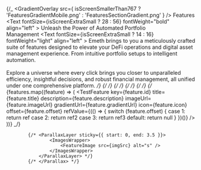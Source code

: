 {/_ <GradientOverlay
src={
isScreenSmallerThan767
? 'FeaturesGradientMobile.png'
: 'FeaturesSectionGradient.png'
}
/>
<FeaturesSectionHero>
<FeaturesSectionHeroTitle>
<Badge>Features</Badge>
<Text
fontSize={isScreenExtraSmall ? 28 : 56}
fontWeight="bold"
align="left" >
Unleash the Power of Automated Portfolio <br />
Management
</Text>
</FeaturesSectionHeroTitle>
<FeaturesSectionHeroDescription>
<Text
fontSize={isScreenExtraSmall ? 14 : 16}
fontWeight="light"
align="left" >
Emeth brings to you a meticulously crafted suite of
features designed to elevate your DeFi operations and
digital asset management experience. From intuitive
portfolio setups to intelligent automation. <br />
<br />
Explore a universe where every click brings you closer
to unparalleled efficiency, insightful decisions, and
robust financial management, all unified under one
comprehensive platform.
</Text>
</FeaturesSectionHeroDescription>
</FeaturesSectionHero> _/}
{/_ <Parallax className="parallax-container" pages={5}> _/}
{/_ <ParallaxLayer> _/}
{/_ <Background /> _/}
{/_ </ParallaxLayer> _/}
{/_ {features.map((feature) => (
<TestFeature
key={feature.id}
title={feature.title}
description={feature.description}
imageUrl={feature.imageUrl}
gradientUrl={feature.gradientUrl}
icon={feature.icon}
offset={feature.offset}
refValue={(() => {
switch (feature.offset) {
case 1:
return ref
case 2:
return ref2
case 3:
return ref3
default:
return null
}
})()}
/>
))} _/}

            {/* <ParallaxLayer sticky={{ start: 0, end: 3.5 }}>
                    <ImagesWrapper>
                        <FeatureImage src={imgSrc} alt="s" />
                    </ImagesWrapper>
                </ParallaxLayer> */}
            {/* </Parallax> */}
